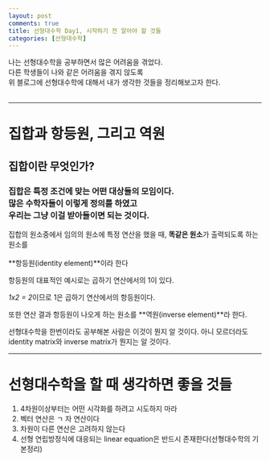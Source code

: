 ```yaml
---
layout: post
comments: true
title: 선형대수학 Day1, 시작하기 전 알아야 할 것들
categories: [선형대수학]
---
```



나는 선형대수학을 공부하면서 많은 어려움을 겪었다.<br>
다른 학생들이 나와 같은 어려움을 겪지 않도록 <br>
위 블로그에 선형대수학에 대해서 내가 생각한 것들을 정리해보고자 한다.</br></br>

***

# 집합과 항등원, 그리고 역원


## 집합이란 무엇인가?

### 집합은 특정 조건에 맞는 어떤 대상들의 모임이다.<br>많은 수학자들이 이렇게 정의를 하였고 </br>우리는 그냥 이걸 받아들이면 되는 것이다.



집합의 원소중에서 임의의 원소에 특정 연산을 했을 때, **똑같은 원소**가 출력되도록 하는 원소를<br></br>
**항등원(identity element)**이라 한다

항등원의 대표적인 예시로는 곱하기 연산에서의 1이 있다.

*1x2 = 2*이므로 1은 곱하기 연산에서의 항등원이다.

또한 연산 결과 항등원이 나오게 하는 원소를 **역원(inverse element)**라 한다.
<br>

선형대수학을 한번이라도 공부해본 사람은 이것이 뭔지 알 것이다. 아니 모르더라도<br>
identity matrix와 inverse matrix가 뭔지는 알 것이다.

***

# 선형대수학을 할 때 생각하면 좋을 것들



1. 4차원이상부터는 어떤 시각화를 하려고 시도하지 마라
2. 벡터 연산은 ㄱ 자 연산이다
3. 차원이 다른 연산은 고려하지 않는다
4. 선형 연립방정식에 대응되는 linear equation은 반드시 존재한다(선형대수학의 기본정리)




